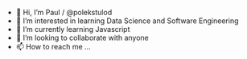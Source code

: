 - 👋 Hi, I’m Paul / @polekstulod
- 👀 I’m interested in learning Data Science and Software Engineering 
- 🌱 I’m currently learning Javascript
- 💞️ I’m looking to collaborate with anyone 
- 📫 How to reach me ...

<!---
polekstulod/polekstulod is a ✨ special ✨ repository because its `README.md` (this file) appears on your GitHub profile.
You can click the Preview link to take a look at your changes.
--->
